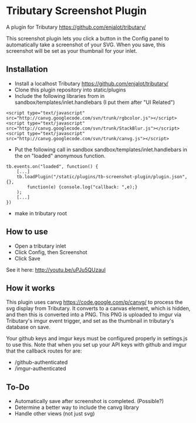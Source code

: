 # Tributary Screenshot Plugin

A plugin for Tributary https://github.com/enjalot/tributary/

This screenshot plugin lets you click a button in the Config panel to automatically take a screenshot of your SVG.  When you save, this screenshot will be set as your thumbnail for your inlet.  

## Installation
+ Install a localhost Tributary https://github.com/enjalot/tributary/ 
+ Clone this plugin repository into static/plugins 
+ Include the following libraries from in sandbox/templates/inlet.handlebars  (I put them after "UI Related")

```
<script type="text/javascript" src="http://canvg.googlecode.com/svn/trunk/rgbcolor.js"></script>
<script type="text/javascript" src="http://canvg.googlecode.com/svn/trunk/StackBlur.js"></script>
<script type="text/javascript" src="http://canvg.googlecode.com/svn/trunk/canvg.js"></script>
```

+ Put the following call in sandbox sandbox/templates/inlet.handlebars in the on "loaded" anonymous function.

```
tb.events.on("loaded", function() { 
	[...]
	tb.loadPlugin("/static/plugins/tb-screenshot-plugin/plugin.json", {}, 
		function(e) {console.log("callback: ",e);}
	);
	[...]
})
```

+ make in tributary root

## How to use
+ Open a tributary inlet
+ Click Config, then Screenshot
+ Click Save

See it here: http://youtu.be/uPJu5QUzauI 

## How it works
This plugin uses canvg https://code.google.com/p/canvg/ to process the svg display from Tributary.  It converts to a canvas element, which is hidden, and then this is converted into a PNG.  This PNG is uploaded to imgur via Tributary's imgur event trigger, and set as the thumbnail in tributary's database on save.

Your github keys and imgur keys must be configured properly in settings.js to use this.  Note that when you set up your API keys with github and imgur that the callback routes for are:
+ /github-authenticated
+ /imgur-authenticated

## To-Do
+ Automatically save after screenshot is completed.  (Possible?)
+ Determine a better way to include the canvg library
+ Handle other views (not just svg)

